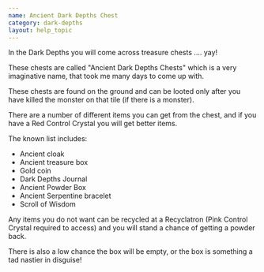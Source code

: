 ```yaml
---
name: Ancient Dark Depths Chest
category: dark-depths
layout: help_topic
---
```

In the Dark Depths you will come across treasure chests .... yay!

These chests are called "Ancient Dark Depths Chests" which is a very imaginative name, that took me many days to come up with.

These chests are found on the ground and can be looted only after you have killed the monster on that tile (if there is a monster).

There are a number of different items you can get from the chest, and if you have a Red Control Crystal you will get better items.

The known list includes:

*   Ancient cloak
*   Ancient treasure box
*   Gold coin
*   Dark Depths Journal
*   Ancient Powder Box
*   Ancient Serpentine bracelet
*   Scroll of Wisdom

Any items you do not want can be recycled at a Recyclatron (Pink Control Crystal required to access) and you will stand a chance of getting a powder back.

There is also a low chance the box will be empty, or the box is something a tad nastier in disguise!